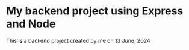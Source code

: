 # My backend project using Express and Node

This is a backend project created by me on 13 June, 2024
